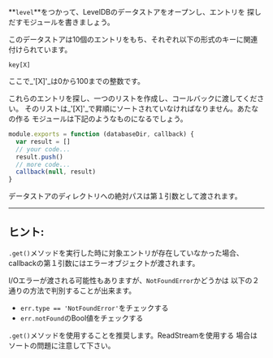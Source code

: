 **`level`**をつかって、LevelDBのデータストアをオープンし、エントリを
探しだすモジュールを書きましょう。

このデータストアは10個のエントリをもち、それぞれ以下の形式のキーに関連
付けられています。

    key[X]

ここで_'[X]'_は0から100までの整数です。

これらのエントリを探し、一つのリストを作成し、コールバックに渡してください。
そのリストは_'[X]'_で昇順にソートされていなければなりません。あたなの作る
モジュールは下記のようなものになるでしょう。

```javascript
module.exports = function (databaseDir, callback) {
  var result = []
  // your code...
  result.push()
  // more code...
  callback(null, result)
}
```

データストアのディレクトリへの絶対パスは第１引数として渡されます。

---

## ヒント:

`.get()`メソッドを実行した時に対象エントリが存在していなかった場合、
callbackの第１引数にはエラーオブジェクトが渡されます。

I/Oエラーが渡される可能性もありますが、`NotFoundError`かどうかは
以下の２通りの方法で判別することが出来ます。

* `err.type == 'NotFoundError'`をチェックする
* `err.notFound`のBool値をチェックする


`.get()`メソッドを使用することを推奨します。ReadStreamを使用する
場合はソートの問題に注意して下さい。
